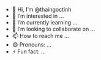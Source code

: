 - 👋 Hi, I’m @thaingoctinh
- 👀 I’m interested in ...
- 🌱 I’m currently learning ...
- 💞️ I’m looking to collaborate on ...
- 📫 How to reach me ...
- 😄 Pronouns: ...
- ⚡ Fun fact: ...

<!---
thaingoctinh/thaingoctinh is a ✨ special ✨ repository because its `README.md` (this file) appears on your GitHub profile.
You can click the Preview link to take a look at your changes.
--->
